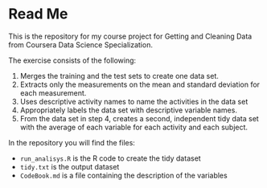 # Read Me

This is the repository for my course project for Getting and Cleaning
Data from Coursera Data Science Specialization.

The exercise consists of the following:

1.  Merges the training and the test sets to create one data set.
2.  Extracts only the measurements on the mean and standard deviation
    for each measurement.
3.  Uses descriptive activity names to name the activities in the data
    set
4.  Appropriately labels the data set with descriptive variable names.
5.  From the data set in step 4, creates a second, independent tidy data
    set with the average of each variable for each activity and each
    subject.

In the repository you will find the files:

-   `run_analisys.R` is the R code to create the tidy dataset
-   `tidy.txt` is the output dataset
-   `CodeBook.md` is a file containing the description of the variables
